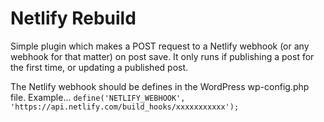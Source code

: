 # Netlify Rebuild
Simple plugin which makes a POST request to a Netlify webhook (or any webhook for that matter) on post save. It only runs if publishing a post for the first time, or updating a published post.

The Netlify webhook should be defines in the WordPress wp-config.php file. Example...
`define('NETLIFY_WEBHOOK', 'https://api.netlify.com/build_hooks/xxxxxxxxxxx');`